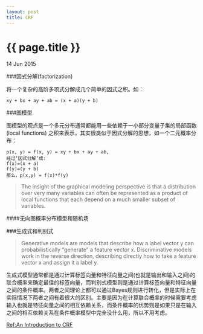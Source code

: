 ```yaml
---
layout: post
title: CRF
---
```


{{ page.title }}
================

<p class="meta">14 Jun 2015 </p>

###因式分解(factorization)

将一个复杂的高阶多项式分解成几个简单的因式之积。如：
```
xy + bx + ay + ab = (x + a)(y + b)
```

###图模型

图模型的观点是一个多元分布通常都能用一些依赖于一小部分变量子集的局部函数(local functions)
之积来表示，其实很类似于因式分解的思想，如一个二元概率分布：

```
p(x, y) = f(x, y) = xy + bx + ay + ab, 
经过‘因式分解’成:
f(x)=(x + a)
f(y)=(y + b)
那么，p(x,y) = f(x)*f(y)
```
>The insight of the graphical modeling perspective is that a distribution over very many variables can often be represented as a product of local functions that each depend on a much smaller subset of variables. 

####无向图概率分布模型和随机场


###生成式和判别式

> Generative models are models that describe how a label vector y can probabilistically “generate” a feature vector x. Discriminative models work in the reverse direction, describing directly how to take a feature vector x and assign it a label y.

生成式模型通常都是通过计算标签向量和特征向量之间(也就是输出和输入之间)的联合概率来确定最佳的标签向量，而判别式模型则是通过计算标签向量和特征向量之间的条件概率。两者之间理论上都可以通过Bayes规则进行转化，但是实际上在实际情况下两者之间有着很大的区别。主要是因为在计算联合概率的时候需要考虑输入也就是特征向量之间的相互依赖关系，而条件概率的优势则是如果只是在输入之间的相互依赖关系在条件概率模型中完全没什么用，所以不用考虑。

[Ref:An Introduction to CRF](http://homepages.inf.ed.ac.uk/csutton/publications/crftut-fnt.pdf)







